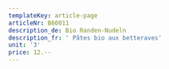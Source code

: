 ```yaml
---
templateKey: article-page
articleNr: B60011
description_de: Bio Randen-Nudeln
description_fr: ' Pâtes bio aux betteraves'
unit: '3'
price: 12.--
---
```


